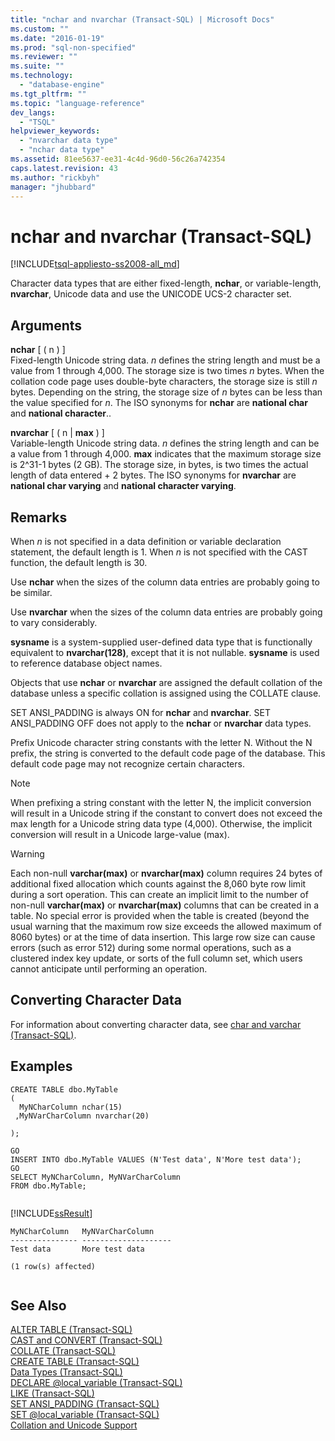 ```yaml
---
title: "nchar and nvarchar (Transact-SQL) | Microsoft Docs"
ms.custom: ""
ms.date: "2016-01-19"
ms.prod: "sql-non-specified"
ms.reviewer: ""
ms.suite: ""
ms.technology: 
  - "database-engine"
ms.tgt_pltfrm: ""
ms.topic: "language-reference"
dev_langs: 
  - "TSQL"
helpviewer_keywords: 
  - "nvarchar data type"
  - "nchar data type"
ms.assetid: 81ee5637-ee31-4c4d-96d0-56c26a742354
caps.latest.revision: 43
ms.author: "rickbyh"
manager: "jhubbard"
---
```

# nchar and nvarchar (Transact-SQL)
[!INCLUDE[tsql-appliesto-ss2008-all_md](../../a9retired/includes/tsql-appliesto-ss2008-all-md.md)]

  Character data types that are either fixed-length, **nchar**, or variable-length, **nvarchar**, Unicode data and use the UNICODE UCS-2 character set.  
  
## Arguments  
 **nchar** [ ( n ) ]  
 Fixed-length Unicode string data. *n* defines the string length and must be a value from 1 through 4,000. The storage size is two times *n* bytes. When the collation code page uses double-byte characters, the storage size is still *n* bytes. Depending on the string, the storage size of *n* bytes can be less than the value specified for *n*. The ISO synonyms for **nchar** are **national char** and **national character**..  
  
 **nvarchar** [ ( n | **max** ) ]  
 Variable-length Unicode string data. *n* defines the string length and can be a value from 1 through 4,000. **max** indicates that the maximum storage size is 2^31-1 bytes (2 GB). The storage size, in bytes, is two times the actual length of data entered + 2 bytes. The ISO synonyms for **nvarchar** are **national char varying** and **national character varying**.  
  
## Remarks  
 When *n* is not specified in a data definition or variable declaration statement, the default length is 1. When *n* is not specified with the CAST function, the default length is 30.  
  
 Use **nchar** when the sizes of the column data entries are probably going to be similar.  
  
 Use **nvarchar** when the sizes of the column data entries are probably going to vary considerably.  
  
 **sysname** is a system-supplied user-defined data type that is functionally equivalent to **nvarchar(128)**, except that it is not nullable. **sysname** is used to reference database object names.  
  
 Objects that use **nchar** or **nvarchar** are assigned the default collation of the database unless a specific collation is assigned using the COLLATE clause.  
  
 SET ANSI_PADDING is always ON for **nchar** and **nvarchar**. SET ANSI_PADDING OFF does not apply to the **nchar** or **nvarchar** data types.  
  
 Prefix Unicode character string constants with the letter N. Without the N prefix, the string is converted to the default code page of the database. This default code page may not recognize certain characters.  
 
> [!NOTE]  
>  When prefixing a string constant with the letter N, the implicit conversion will result in a Unicode string if the constant to convert does not exceed the max length for a Unicode string data type (4,000). Otherwise, the implicit conversion will result in a Unicode large-value (max).
  
> [!WARNING]  
>  Each non-null  **varchar(max)** or **nvarchar(max)** column requires 24 bytes of additional fixed allocation which counts against the 8,060 byte row limit during a sort operation. This can create an implicit limit to the number of non-null **varchar(max)** or **nvarchar(max)** columns that can be created in a table. No special error is provided when the table is created (beyond the usual warning that the maximum row size exceeds the allowed maximum of 8060 bytes) or at the time of data insertion. This large row size can cause errors (such as error 512) during some normal operations, such as a clustered index key update, or sorts of the full column set, which users cannot anticipate until performing an operation.  
  
## Converting Character Data  
 For information about converting character data, see [char and varchar &#40;Transact-SQL&#41;](../../t-sql/data-types/char-and-varchar-transact-sql.md).  
  
## Examples  
  
```  
CREATE TABLE dbo.MyTable  
(  
  MyNCharColumn nchar(15)  
 ,MyNVarCharColumn nvarchar(20)  
  
);  
  
GO  
INSERT INTO dbo.MyTable VALUES (N'Test data', N'More test data');  
GO  
SELECT MyNCharColumn, MyNVarCharColumn  
FROM dbo.MyTable;  
  
```  
  
 [!INCLUDE[ssResult](../../relational-databases/includes/ssresult-md.md)]  
  
```  
MyNCharColumn   MyNVarCharColumn  
--------------- --------------------  
Test data       More test data  
  
(1 row(s) affected)  
  
```  
  
## See Also  
 [ALTER TABLE &#40;Transact-SQL&#41;](../../t-sql/statements/alter-table-transact-sql.md)   
 [CAST and CONVERT &#40;Transact-SQL&#41;](../../t-sql/functions/cast-and-convert-transact-sql.md)   
 [COLLATE &#40;Transact-SQL&#41;](../Topic/COLLATE%20\(Transact-SQL\).md)   
 [CREATE TABLE &#40;Transact-SQL&#41;](../../t-sql/statements/create-table-transact-sql.md)   
 [Data Types &#40;Transact-SQL&#41;](../../t-sql/data-types/data-types-transact-sql.md)   
 [DECLARE @local_variable &#40;Transact-SQL&#41;](../Topic/DECLARE%20@local_variable%20\(Transact-SQL\).md)   
 [LIKE &#40;Transact-SQL&#41;](../Topic/LIKE%20\(Transact-SQL\).md)   
 [SET ANSI_PADDING &#40;Transact-SQL&#41;](../../t-sql/statements/set-ansi-padding-transact-sql.md)   
 [SET @local_variable &#40;Transact-SQL&#41;](../Topic/SET%20@local_variable%20\(Transact-SQL\).md)   
 [Collation and Unicode Support](../../relational-databases/collations/collation-and-unicode-support.md)  
  
  
